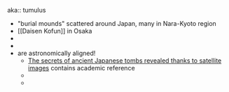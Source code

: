 aka:: tumulus

- "burial mounds" scattered around Japan, many in Nara-Kyoto region
- [[Daisen Kofun]] in Osaka
-
-
- are astronomically aligned!
	- [The secrets of ancient Japanese tombs revealed thanks to satellite images](https://phys.org/news/2022-01-secrets-ancient-japanese-tombs-revealed.html) contains academic reference
	-
	-